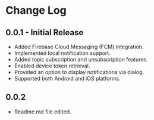 # Change Log

## 0.0.1 - Initial Release
- Added Firebase Cloud Messaging (FCM) integration.
- Implemented local notification support.
- Added topic subscription and unsubscription features.
- Enabled device token retrieval.
- Provided an option to display notifications via dialog.
- Supported both Android and iOS platforms.

## 0.0.2
- Readme.md file edited.